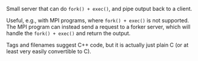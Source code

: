 Small server that can do `fork() + exec()`, and pipe output back to a client.

Useful, e.g., with MPI programs, where `fork() + exec()` is not supported.
The MPI program can instead send a request to a forker server,
which will handle the `fork() + exec()` and return the output.

Tags and filenames suggest C++ code, but it is actually just plain C
(or at least very easily convertible to C).
